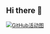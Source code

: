 ## Hi there 👋

[![GitHub活动图](https://github-readme-activity-graph.vercel.app/graph?username=dark-Qy&theme=dracula)](https://github.com/ashutosh00710/github-readme-activity-graph)
